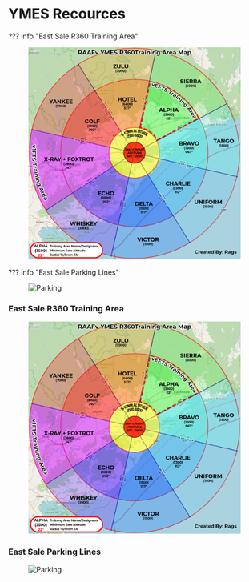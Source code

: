 # YMES Recources

??? info "East Sale R360 Training Area"
    <figure>
    <p><img alt="R360" src="../img/R360.png" width="800">
    </p></figure>

??? info "East Sale Parking Lines"
    <figure>
    <p><img alt="Parking" src="../img/YMES_Lines.png" width="800">
    </p></figure>

### East Sale R360 Training Area
<figure>
<p><img alt="R360" src="../img/R360.png" width="800">
</p></figure>

### East Sale Parking Lines
<figure>
<p><img alt="Parking" src="../img/YMES_Lines.png" width="800">
</p></figure>